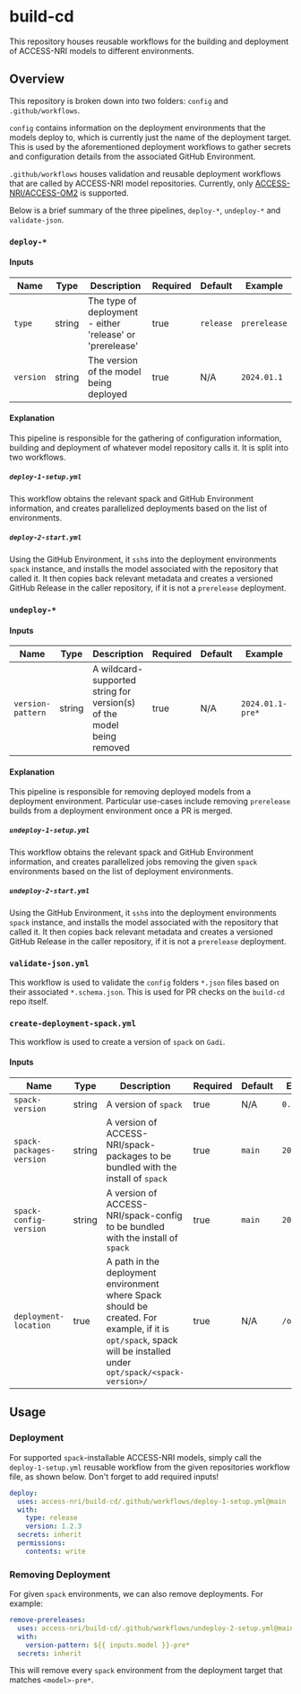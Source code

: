 # build-cd

This repository houses reusable workflows for the building and deployment of ACCESS-NRI models to different environments.

## Overview

This repository is broken down into two folders: `config` and `.github/workflows`.

`config` contains information on the deployment environments that the models deploy to, which is currently just the name of the deployment target. This is used by the aforementioned deployment workflows to gather secrets and configuration details from the associated GitHub Environment.

`.github/workflows` houses validation and reusable deployment workflows that are called by ACCESS-NRI model repositories. Currently, only [ACCESS-NRI/ACCESS-OM2](https://github.com/ACCESS-NRI/access-om2) is supported.

Below is a brief summary of the three pipelines, `deploy-*`, `undeploy-*` and `validate-json`.

### `deploy-*`

#### Inputs

| Name | Type | Description | Required | Default | Example |
| ---- | ---- | ----------- | -------- | ------- | ------- |
| `type` | string | The type of deployment - either 'release' or 'prerelease' | true | `release` | `prerelease` |
| `version` | string | The version of the model being deployed | true | N/A | `2024.01.1` |

#### Explanation

This pipeline is responsible for the gathering of configuration information, building and deployment of whatever model repository calls it. It is split into two workflows.

##### `deploy-1-setup.yml`

This workflow obtains the relevant spack and GitHub Environment information, and creates parallelized deployments based on the list of environments.

##### `deploy-2-start.yml`

Using the GitHub Environment, it `ssh`s into the deployment environments `spack` instance, and installs the model associated with the repository that called it. It then copies back relevant metadata and creates a versioned GitHub Release in the caller repository, if it is not a `prerelease` deployment.

### `undeploy-*`

#### Inputs

| Name | Type | Description | Required | Default | Example |
| ---- | ---- | ----------- | -------- | ------- | ------- |
| `version-pattern` | string | A wildcard-supported string for version(s) of the model being removed | true | N/A | `2024.01.1-pre*` |

#### Explanation

This pipeline is responsible for removing deployed models from a deployment environment. Particular use-cases include removing `prerelease` builds from a deployment environment once a PR is merged.

##### `undeploy-1-setup.yml`

This workflow obtains the relevant spack and GitHub Environment information, and creates parallelized jobs removing the given `spack` environments based on the list of deployment environments.

##### `undeploy-2-start.yml`

Using the GitHub Environment, it `ssh`s into the deployment environments `spack` instance, and installs the model associated with the repository that called it. It then copies back relevant metadata and creates a versioned GitHub Release in the caller repository, if it is not a `prerelease` deployment.

### `validate-json.yml`

This workflow is used to validate the `config` folders `*.json` files based on their associated `*.schema.json`. This is used for PR checks on the `build-cd` repo itself.

### `create-deployment-spack.yml`

This workflow is used to create a version of `spack` on `Gadi`.

#### Inputs

| Name | Type | Description | Required | Default | Example |
| ---- | ---- | ----------- | -------- | ------- | ------- |
| `spack-version` | string | A version of `spack` | true | N/A | `0.20` |
| `spack-packages-version` | string | A version of ACCESS-NRI/spack-packages to be bundled with the install of `spack` | true | `main` | `2023.11.12` |
| `spack-config-version` | string | A version of ACCESS-NRI/spack-config to be bundled with the install of `spack` | true | `main` | `2024.01.01` |
| `deployment-location` | true | A path in the deployment environment where Spack should be created. For example, if it is `opt/spack`, spack will be installed under `opt/spack/<spack-version>/` | true | N/A | `/opt/spack` |

## Usage

### Deployment

For supported `spack`-installable ACCESS-NRI models, simply call the `deploy-1-setup.yml` reusable workflow from the given repositories workflow file, as shown below. Don't forget to add required inputs!

```yml
deploy:
  uses: access-nri/build-cd/.github/workflows/deploy-1-setup.yml@main
  with:
    type: release
    version: 1.2.3
  secrets: inherit
  permissions:
    contents: write
```

### Removing Deployment

For given `spack` environments, we can also remove deployments. For example:

```yml
remove-prereleases:
  uses: access-nri/build-cd/.github/workflows/undeploy-2-setup.yml@main
  with:
    version-pattern: ${{ inputs.model }}-pre*
  secrets: inherit
```

This will remove every `spack` environment from the deployment target that matches `<model>-pre*`.
